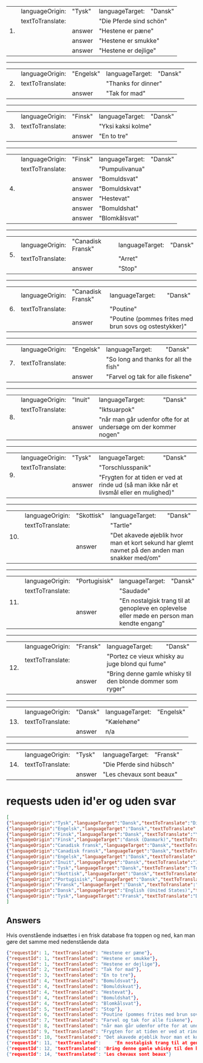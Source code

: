 <table>
  <tr><td rowspan="5">1.</td>
    <td>languageOrigin:</td>
    <td>"Tysk"</td>
    <td>languageTarget:</td>
    <td>"Dansk"</td>
  </tr>
  <tr>
    <td colspan="2">textToTranslate:</td>
    <td colspan="2">"Die Pferde sind schön"</td>
  </tr>
  <tr>
    <td></td>
    <td>answer</td>
    <td colspan="2">"Hestene er pæne"</td>
  </tr>
  <tr>
    <td></td>
    <td>answer</td>
    <td colspan="2">"Hestene er smukke"</td>
  </tr>
  <tr>
    <td></td>
    <td>answer</td>
    <td colspan="2">"Hestene er dejlige"</td>
  </tr>
</table>
<hr />
<table>
  <tr>
    <td rowspan="3">2.</td>
    <td>languageOrigin:</td>
    <td>"Engelsk"</td>
    <td>languageTarget:</td>
    <td>"Dansk"</td>
  </tr>
  <tr>
    <td colspan="2">textToTranslate:</td>
    <td colspan="2">"Thanks for dinner"</td>
  </tr>
  <tr>
    <td></td>
    <td>answer</td>
    <td colspan="2">"Tak for mad"</td>
  </tr>
</table>
<hr />
<table>
  <tr>
    <td rowspan="3">3.</td>
    <td>languageOrigin:</td>
    <td>"Finsk"</td>
    <td>languageTarget:</td>
    <td>"Dansk"</td>
  </tr>
  <tr>
    <td colspan="2">textToTranslate:</td>
    <td colspan="2">"Yksi kaksi kolme"</td>
  </tr>
  <tr>
    <td></td>
    <td>answer</td>
    <td colspan="2">"En to tre"</td>
  </tr>
</table>    
<hr />
<table>
  <tr>
    <td rowspan="7">4.</td>
    <td>languageOrigin:</td>
    <td>"Finsk"</td>
    <td>languageTarget:</td>
    <td>"Dansk"</td>
  </tr>
  <tr>
    <td colspan="2">textToTranslate:</td>
    <td colspan="2">"Pumpulivanua"</td>
  </tr>
  <tr>
    <td></td>
    <td>answer</td>
    <td colspan="2">"Bomuldsvat"</td>
  </tr>
  <tr>
    <td></td>
    <td>answer</td>
    <td colspan="2">"Bomuldskvat"</td>
  </tr>
  <tr>
    <td></td>
    <td>answer</td>
    <td colspan="2">"Hestevat"</td>
  </tr>
  <tr>
    <td></td>
    <td>answer</td>
    <td colspan="2">"Bomuldshat"</td>
  </tr>
  <tr>
    <td></td>
    <td>answer</td>
    <td colspan="2">"Blomkålsvat"</td>
  </tr>
</table> 
<hr />
<table>
  <tr>
    <td rowspan="3">5.</td>
    <td>languageOrigin:</td>
    <td>"Canadisk Fransk"</td>
    <td>languageTarget:</td>
    <td>"Dansk"</td>
  </tr>
  <tr>
    <td colspan="2">textToTranslate:</td>
    <td colspan="2">"Arret"</td>
  </tr>
  <tr>
    <td></td>
    <td>answer</td>
    <td colspan="2">"Stop"</td>
  </tr>
</table>  
<hr />
<table>
  <tr>
    <td rowspan="3">6.</td>
    <td>languageOrigin:</td>
    <td>"Canadisk Fransk"</td>
    <td>languageTarget:</td>
    <td>"Dansk"</td>
  </tr>
  <tr>
    <td colspan="2">textToTranslate:</td>
    <td colspan="2">"Poutine"</td>
  </tr>
  <tr>
    <td></td>
    <td>answer</td>
    <td colspan="2">"Poutine (pommes frites med brun sovs og ostestykker)"</td>
  </tr>
</table> 
<hr />
<table>
  <tr>
    <td rowspan="3">7.</td>
    <td>languageOrigin:</td>
    <td>"Engelsk"</td>
    <td>languageTarget:</td>
    <td>"Dansk"</td>
  </tr>
  <tr>
    <td colspan="2">textToTranslate:</td>
    <td colspan="2">"So long and thanks for all the fish"</td>
  </tr>
  <tr>
    <td></td>
    <td>answer</td>
    <td colspan="2">"Farvel og tak for alle fiskene"</td>
  </tr>
</table>
<hr />
<table>
  <tr>
    <td rowspan="3">8.</td>
    <td>languageOrigin:</td>
    <td>"Inuit"</td>
    <td>languageTarget:</td>
    <td>"Dansk"</td>
  </tr>
  <tr>
    <td colspan="2">textToTranslate:</td>
    <td colspan="2">"Iktsuarpok"</td>
  </tr>
  <tr>
    <td></td>
    <td>answer</td>
    <td colspan="2">"når man går udenfor ofte for at undersøge om der kommer nogen"</td>
  </tr>
</table>
<hr />
<table>
  <tr>
    <td rowspan="3">9.</td>
    <td>languageOrigin:</td>
    <td>"Tysk"</td>
    <td>languageTarget:</td>
    <td>"Dansk"</td>
  </tr>
  <tr>
    <td colspan="2">textToTranslate:</td>
    <td colspan="2">"Torschlusspanik"</td>
  </tr>
  <tr>
    <td></td>
    <td>answer</td>
    <td colspan="2">"Frygten for at tiden er ved at rinde ud (så man ikke når et livsmål eller en mulighed)"</td>
  </tr>
</table>
<hr />
<table>
  <tr>
    <td rowspan="3">10.</td>
    <td>languageOrigin:</td>
    <td>"Skottisk"</td>
    <td>languageTarget:</td>
    <td>"Dansk"</td>
  </tr>
  <tr>
    <td colspan="2">textToTranslate:</td>
    <td colspan="2">"Tartle"</td>
  </tr>
  <tr>
    <td></td>
    <td>answer</td>
    <td colspan="2">"Det akavede øjeblik hvor man et kort sekund har glemt navnet på den anden man snakker med/om"</td>
  </tr>
</table>    
<hr />
<table>
  <tr>
    <td rowspan="3">11.</td>
    <td>languageOrigin:</td>
    <td>"Portugisisk"</td>
    <td>languageTarget:</td>
    <td>"Dansk"</td>
  </tr>
  <tr>
    <td colspan="2">textToTranslate:</td>
    <td colspan="2">"Saudade"</td>
  </tr>
  <tr>
    <td></td>
    <td>answer</td>
    <td colspan="2">"En nostalgisk trang til at genopleve en oplevelse eller møde en person man kendte engang"</td>
  </tr>
</table>   
<hr />
<table>
  <tr>
    <td rowspan="3">12.</td>
    <td>languageOrigin:</td>
    <td>"Fransk"</td>
    <td>languageTarget:</td>
    <td>"Dansk"</td>
  </tr>
  <tr>
    <td colspan="2">textToTranslate:</td>
    <td colspan="2">"Portez ce vieux whisky au juge blond qui fume"</td>
  </tr>
  <tr>
    <td></td>
    <td>answer</td>
    <td colspan="2">"Bring denne gamle whisky til den blonde dommer som ryger"</td>
  </tr>
</table>
<hr/>
<table>
  <tr>
    <td rowspan="3">13.</td>
    <td>languageOrigin:</td>
    <td>"Dansk"</td>
    <td>languageTarget:</td>
    <td>"Engelsk"</td>
  </tr>
  <tr>
    <td colspan="2">textToTranslate:</td>
    <td colspan="2">"Kælehøne"</td>
  </tr>
  <tr>
    <td></td>
    <td>answer</td>
    <td colspan="2">n/a</td>
  </tr>
</table>
<hr/>
<table>
  <tr>
    <td rowspan="3">14.</td>
    <td>languageOrigin:</td>
    <td>"Tysk"</td>
    <td>languageTarget:</td>
    <td>"Fransk"</td>
  </tr>
  <tr>
    <td colspan="2">textToTranslate:</td>
    <td colspan="2">"Die Pferde sind hübsch"</td>
  </tr>
  <tr>
    <td></td>
    <td>answer</td>
    <td colspan="2">"Les chevaux sont beaux"</td>
  </tr>
</table>

# requests uden id'er og uden svar
```JSON
[
{"languageOrigin":"Tysk","languageTarget":"Dansk","textToTranslate":"Die Pferde sind hübsch"},
{"languageOrigin":"Engelsk","languageTarget":"Dansk","textToTranslate":"Thanks for dinner"},
{"languageOrigin":"Finsk","languageTarget":"Dansk","textToTranslate":"Yksi kaksi kolme"},
{"languageOrigin":"Finsk","languageTarget":"dansk (Danmark)","textToTranslate":"Pumpulivanua"},
{"languageOrigin":"Canadisk fransk","languageTarget":"Dansk","textToTranslate":"Arret"},
{"languageOrigin":"Canadisk fransk","languageTarget":"Dansk","textToTranslate":"Poutine"},
{"languageOrigin":"Engelsk","languageTarget":"Dansk","textToTranslate":"So long and thanks for all the fish"},
{"languageOrigin":"Inuit","languageTarget":"Dansk","textToTranslate":"Iktsuarpok"},
{"languageOrigin":"Tysk","languageTarget":"Dansk","textToTranslate":"Torschlusspanik"},
{"languageOrigin":"Skottisk","languageTarget":"Dansk","textToTranslate":"Tartle"},
{"languageOrigin":"Portugisisk","languageTarget":"Dansk","textToTranslate":"Saudade"},
{"languageOrigin":"Fransk","languageTarget":"Dansk","textToTranslate":"Portez ce vieux whisky au juge blond qui fume"},
{"languageOrigin":"Dansk","languageTarget":"English (United States)","textToTranslate":"Kælehøne"},
{"languageOrigin":"Tysk","languageTarget":"Fransk","textToTranslate":"Die Pferde sind hübsch"}
]
```

## Answers
Hvis ovenstående indsættes i en frisk database fra toppen og ned, kan man gøre det samme med nedenstående data
```JSON
{"requestId": 1, "textTranslated": "Hestene er pæne"},
{"requestId": 1, "textTranslated": "Hestene er smukke"},
{"requestId": 1, "textTranslated": "Hestene er dejlige"},
{"requestId": 2, "textTranslated": "Tak for mad"},
{"requestId": 3, "textTranslated": "En to tre"},
{"requestId": 4, "textTranslated": "Bomuldsvat"},
{"requestId": 4, "textTranslated": "Bomuldskvat"},
{"requestId": 4, "textTranslated": "Hestevat"},
{"requestId": 4, "textTranslated": "Bomuldshat"},
{"requestId": 4, "textTranslated": "Blomkålsvat"},
{"requestId": 5, "textTranslated": "Stop"},
{"requestId": 6, "textTranslated": "Poutine (pommes frites med brun sovs og ostestykker)"},
{"requestId": 7, "textTranslated": "Farvel og tak for alle fiskene"},
{"requestId": 8, "textTranslated": "når man går udenfor ofte for at undersøge om der kommer nogen"},
{"requestId": 9, "textTranslated": "Frygten for at tiden er ved at rinde ud (så man ikke når et livsmål eller en mulighed)"},
{"requestId": 10, "textTranslated": "Det akavede øjeblik hvor man et kort sekund har glemt navnet på den anden man snakker med/om},
{"requestId": 11, "textTranslated":  	"En nostalgisk trang til at genopleve en oplevelse eller møde en person man kendte engang"},
{"requestId": 12, "textTranslated": "Bring denne gamle whisky til den blonde dommer som ryger"},
{"requestId": 14, "textTranslated": "Les chevaux sont beaux"}
```

